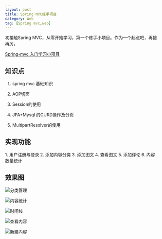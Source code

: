 ```yaml
---
layout: post
title: Spring MVC练手项目
category: Web
tag: [Spring mvc,web]
---
```


初接触Spring MVC，从零开始学习，第一个练手小项目。作为一个起点吧，再接再厉。

[Spring-mvc 入门学习小项目](https://github.com/huijizyf/start-spring-mvc)
<h2>知识点</h2>

1. spring mvc 基础知识

2. AOP切面

3. Session的使用

4. JPA+Mysql 的CURD操作及分页

5. MultipartResolver的使用

<h2>实现功能</h2>
1. 用户注册与登录
2. 添加内容分类
3. 添加图文
4. 查看图文
5. 添加评论
6. 内容数量统计


<h2>效果图</h2>

![分类管理](/springmvc/classify.png)

![内容统计](/springmvc/overview.png)

![时间线](/springmvc/timeline.png)

![查看内容](/springmvc/viewpost.png)

![新建内容](/springmvc/write_post.png)